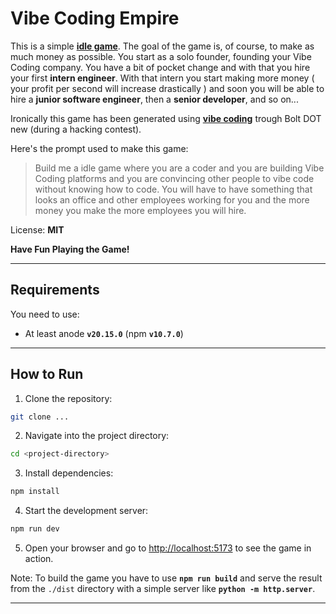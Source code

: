 # Vibe Coding Empire

This is a simple **[idle game](https://redd.it/ufyni2)**. The goal of the game is, of course, to make as much money as possible. You start as a solo founder, founding your Vibe Coding company. You have a bit of pocket change and with that you hire your first **intern engineer**. With that intern you start making more money ( your profit per second will increase drastically ) and soon you will be able to hire a **junior software engineer**, then a **senior developer**, and so on...

Ironically this game has been generated using **[vibe coding](https://en.wikipedia.org/wiki/Vibe_coding)** trough Bolt DOT new (during a hacking contest).

Here's the prompt used to make this game:

> Build me a idle game where you are a coder and you are building Vibe Coding platforms and you are convincing other people to vibe code without knowing how to code. You will have to have something that looks an office and other employees working for you and the more money you make the more employees you will hire.

License: **MIT**

**Have Fun Playing the Game!**

---

## Requirements

You need to use:

- At least anode **`v20.15.0`** (npm **`v10.7.0`**)

---

## How to Run

1. Clone the repository:

```sh
git clone ...
```

2. Navigate into the project directory:

```sh
cd <project-directory>
```

3. Install dependencies:

```sh
npm install
```

4. Start the development server:

```sh
npm run dev
```

5. Open your browser and go to [http://localhost:5173](http://localhost:5173) to see the game in action.

Note: To build the game you have to use **`npm run build`** and serve the result from the `./dist` directory with a simple server like **`python -m http.server`**.

---
